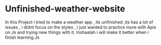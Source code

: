 # Unfinished-weather-website
In this Project i tried to make a weather app , its unfinished  ,its has a lot of issues ,  i didnt focus on the styles  , i just wanted to practice more with Apis on Js and trying new things with it. Inshaalah i will make it better when i finish learning Js
